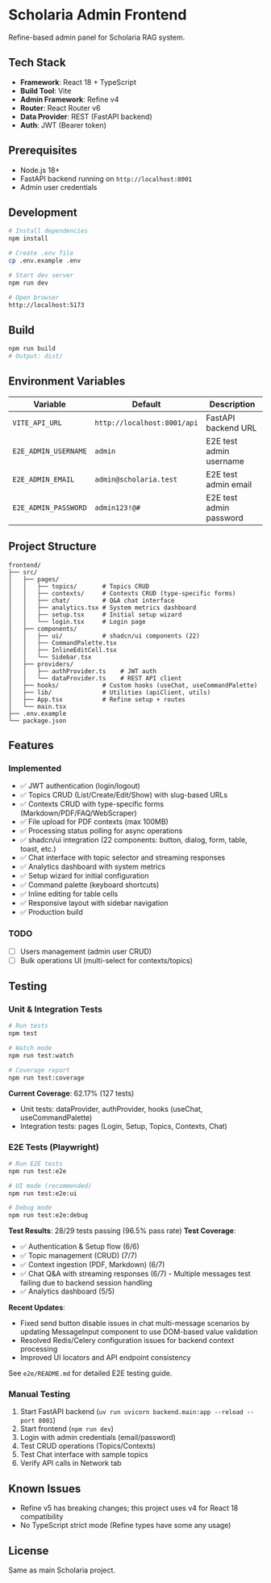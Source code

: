 # Scholaria Admin Frontend

Refine-based admin panel for Scholaria RAG system.

## Tech Stack

- **Framework**: React 18 + TypeScript
- **Build Tool**: Vite
- **Admin Framework**: Refine v4
- **Router**: React Router v6
- **Data Provider**: REST (FastAPI backend)
- **Auth**: JWT (Bearer token)

## Prerequisites

- Node.js 18+
- FastAPI backend running on `http://localhost:8001`
- Admin user credentials

## Development

```bash
# Install dependencies
npm install

# Create .env file
cp .env.example .env

# Start dev server
npm run dev

# Open browser
http://localhost:5173
```

## Build

```bash
npm run build
# Output: dist/
```

## Environment Variables

| Variable | Default | Description |
|----------|---------|-------------|
| `VITE_API_URL` | `http://localhost:8001/api` | FastAPI backend URL |
| `E2E_ADMIN_USERNAME` | `admin` | E2E test admin username |
| `E2E_ADMIN_EMAIL` | `admin@scholaria.test` | E2E test admin email |
| `E2E_ADMIN_PASSWORD` | `admin123!@#` | E2E test admin password |

## Project Structure

```
frontend/
├── src/
│   ├── pages/
│   │   ├── topics/       # Topics CRUD
│   │   ├── contexts/     # Contexts CRUD (type-specific forms)
│   │   ├── chat/         # Q&A chat interface
│   │   ├── analytics.tsx # System metrics dashboard
│   │   ├── setup.tsx     # Initial setup wizard
│   │   └── login.tsx     # Login page
│   ├── components/
│   │   ├── ui/           # shadcn/ui components (22)
│   │   ├── CommandPalette.tsx
│   │   ├── InlineEditCell.tsx
│   │   └── Sidebar.tsx
│   ├── providers/
│   │   ├── authProvider.ts    # JWT auth
│   │   └── dataProvider.ts    # REST API client
│   ├── hooks/            # Custom hooks (useChat, useCommandPalette)
│   ├── lib/              # Utilities (apiClient, utils)
│   ├── App.tsx           # Refine setup + routes
│   └── main.tsx
├── .env.example
└── package.json
```

## Features

### Implemented
- ✅ JWT authentication (login/logout)
- ✅ Topics CRUD (List/Create/Edit/Show) with slug-based URLs
- ✅ Contexts CRUD with type-specific forms (Markdown/PDF/FAQ/WebScraper)
- ✅ File upload for PDF contexts (max 100MB)
- ✅ Processing status polling for async operations
- ✅ shadcn/ui integration (22 components: button, dialog, form, table, toast, etc.)
- ✅ Chat interface with topic selector and streaming responses
- ✅ Analytics dashboard with system metrics
- ✅ Setup wizard for initial configuration
- ✅ Command palette (keyboard shortcuts)
- ✅ Inline editing for table cells
- ✅ Responsive layout with sidebar navigation
- ✅ Production build

### TODO
- [ ] Users management (admin user CRUD)
- [ ] Bulk operations UI (multi-select for contexts/topics)

## Testing

### Unit & Integration Tests

```bash
# Run tests
npm test

# Watch mode
npm run test:watch

# Coverage report
npm run test:coverage
```

**Current Coverage**: 62.17% (127 tests)
- Unit tests: dataProvider, authProvider, hooks (useChat, useCommandPalette)
- Integration tests: pages (Login, Setup, Topics, Contexts, Chat)

### E2E Tests (Playwright)

```bash
# Run E2E tests
npm run test:e2e

# UI mode (recommended)
npm run test:e2e:ui

# Debug mode
npm run test:e2e:debug
```

**Test Results**: 28/29 tests passing (96.5% pass rate)
**Test Coverage**:
- ✅ Authentication & Setup flow (6/6)
- ✅ Topic management (CRUD) (7/7)
- ✅ Context ingestion (PDF, Markdown) (6/7)
- ✅ Chat Q&A with streaming responses (6/7) - Multiple messages test failing due to backend session handling
- ✅ Analytics dashboard (5/5)

**Recent Updates**:
- Fixed send button disable issues in chat multi-message scenarios by updating MessageInput component to use DOM-based value validation
- Resolved Redis/Celery configuration issues for backend context processing
- Improved UI locators and API endpoint consistency

See `e2e/README.md` for detailed E2E testing guide.

### Manual Testing

1. Start FastAPI backend (`uv run uvicorn backend.main:app --reload --port 8001`)
2. Start frontend (`npm run dev`)
3. Login with admin credentials (email/password)
4. Test CRUD operations (Topics/Contexts)
5. Test Chat interface with sample topics
6. Verify API calls in Network tab

## Known Issues

- Refine v5 has breaking changes; this project uses v4 for React 18 compatibility
- No TypeScript strict mode (Refine types have some any usage)

## License

Same as main Scholaria project.
